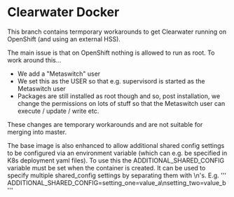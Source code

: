 # Clearwater Docker

This branch contains termporary workarounds to get Clearwater running on OpenShift (and using an external HSS).

The main issue is that on OpenShift nothing is allowed to run as root.  To work around this...
- We add a "Metaswitch" user
- We set this as the USER so that e.g. supervisord is started as the Metaswitch user
- Packages are still installed as root though and so, post installation, we change the permissions on lots of stuff so that the Metaswitch user can execute / update / write etc.

These changes are temporary workarounds and are not suitable for merging into master.

The base image is also enhanced to allow additional shared config settings to be configured via an environment variable (which can e.g. be specified in K8s deployment yaml files).  To use this the ADDITIONAL_SHARED_CONFIG variable must be set when the container is created. It can be used to specify multiple shared_config settings by separating them with \n's.  E.g. 
'''
ADDITIONAL_SHARED_CONFIG=setting_one=value_a\nsetting_two=value_b   
'''

